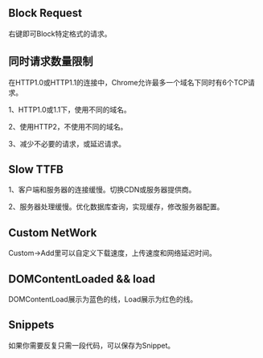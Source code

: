 ## Block Request

右键即可Block特定格式的请求。

## 同时请求数量限制

在HTTP1.0或HTTP1.1的连接中，Chrome允许最多一个域名下同时有6个TCP请求。

1、HTTP1.0或1.1下，使用不同的域名。

2、使用HTTP2，不使用不同的域名。

3、减少不必要的请求，或延迟请求。

## Slow TTFB

1、客户端和服务器的连接缓慢。切换CDN或服务器提供商。

2、服务器处理缓慢。优化数据库查询，实现缓存，修改服务器配置。

## Custom NetWork

Custom->Add里可以自定义下载速度，上传速度和网络延迟时间。

## DOMContentLoaded && load

DOMContentLoad展示为蓝色的线，Load展示为红色的线。

## Snippets 

如果你需要反复只需一段代码，可以保存为Snippet。


